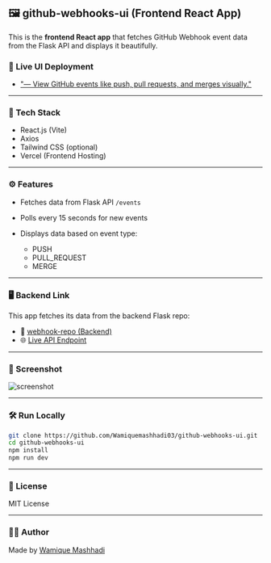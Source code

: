 ## 🖼️ github-webhooks-ui (Frontend React App)

This is the **frontend React app** that fetches GitHub Webhook event data from the Flask API and displays it beautifully.

### 🔗 Live UI Deployment

* ["— View GitHub events like push, pull requests, and merges visually."](https://github-webhooks-ui.vercel.app)
  

---

### 🧠 Tech Stack

* React.js (Vite)
* Axios
* Tailwind CSS (optional)
* Vercel (Frontend Hosting)

---

### ⚙️ Features

* Fetches data from Flask API `/events`
* Polls every 15 seconds for new events
* Displays data based on event type:

  * PUSH
  * PULL\_REQUEST
  * MERGE

---

### 🖥️ Backend Link

This app fetches its data from the backend Flask repo:

* 🔗 [webhook-repo (Backend)](https://github.com/Wamiquemashhadi03/webhook-repo)
* 🌐 [Live API Endpoint](https://webhook-repo-three.vercel.app/events)

---

### 📸 Screenshot

![screenshot](./Screenshot.png) <!-- Replace with your screenshot filename if needed -->

---

### 🛠️ Run Locally

```bash
git clone https://github.com/Wamiquemashhadi03/github-webhooks-ui.git
cd github-webhooks-ui
npm install
npm run dev
```

---

### 📜 License

MIT License

---

### 👨‍💻 Author

Made by [Wamique Mashhadi](https://github.com/Wamiquemashhadi03)
